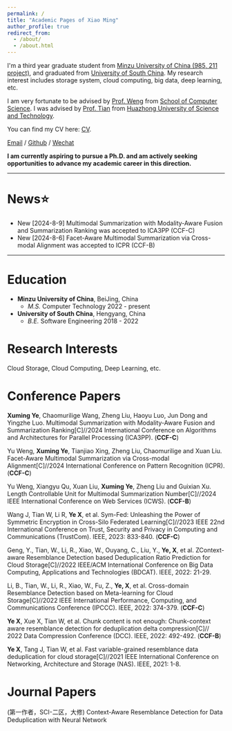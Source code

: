 ```yaml
---
permalink: /
title: "Academic Pages of Xiao Ming"
author_profile: true
redirect_from: 
  - /about/
  - /about.html
---
```


I'm a third year graduate student from [Minzu University of China (985, 211 project)](https://www.muc.edu.cn/), and graduated from [University of South China](https://www.usc.edu.cn/). My research interest includes storage system, cloud computing, big data, deep learning, etc.

I am very fortunate to be advised by [Prof. Weng](https://gjaqyjy.muc.edu.cn/info/1052/1171.htm) from [School of Computer Science](https://cs.pku.edu.cn/). I was advised by [Prof. Tian](https://tianwenlong001.github.io/wenlongtian/) from [Huazhong University of Science and Technology](https://www.hust.edu.cn/).

You can find my CV here: [CV](../files/cv.pdf).

[Email](xumingye@muc.edu.cn) / [Github](https://github.com/XumingYE) / [Wechat](../images/wc.jpg)

**I am currently aspiring to pursue a Ph.D. and am actively seeking opportunities to advance my academic career in this direction.**

---------------

News:star:
======
- New [2024-8-9] Multimodal Summarization with Modality-Aware Fusion and Summarization Ranking was accepted to ICA3PP (CCF-C)
- New [2024-8-6] Facet-Aware Multimodal Summarization via Cross-modal Alignment was accepted to ICPR (CCF-B)


---------------

Education
======
- **Minzu University of China**, BeiJing, China
  - *M.S.* Computer Technology 2022 - present
- **University of South China**, Hengyang, China 
  - *B.E.* Software Engineering 2018 - 2022

Research Interests
======
Cloud Storage, Cloud Computing, Deep Learning, etc.

Conference Papers
======
**Xuming Ye**, Chaomurilige Wang, Zheng Liu, Haoyu Luo, Jun Dong and Yingzhe Luo. Multimodal Summarization with Modality-Aware Fusion and Summarization Ranking[C]//2024 International
Conference on Algorithms and Architectures for Parallel Processing (ICA3PP). (**CCF-C**)

Yu Weng, **Xuming Ye**, Tianjiao Xing, Zheng Liu, Chaomurilige and Xuan Liu. Facet-Aware Multimodal Summarization via Cross-modal Alignment[C]//2024 International Conference on Pattern Recognition (ICPR). (**CCF-C**)

Yu Weng, Xiangyu Qu, Xuan Liu, **Xuming Ye**, Zheng Liu and Guixian Xu. Length Controllable Unit for Multimodal Summarization
Number[C]//2024 IEEE
International Conference on Web Services (ICWS). (**CCF-B**)

Wang J, Tian W, Li R, **Ye X**, et al. Sym-Fed: Unleashing the Power of Symmetric Encryption in Cross-Silo Federated Learning[C]//2023 IEEE 22nd International Conference on Trust, Security and Privacy in Computing and Communications (TrustCom). IEEE, 2023: 833-840. (**CCF-C**)

Geng, Y., Tian, W., Li, R., Xiao, W., Ouyang, C., Liu, Y., **Ye, X**, et al. ZContext-aware Resemblance Detection based Deduplication Ratio Prediction for Cloud Storage[C]//2022 IEEE/ACM International Conference on Big Data Computing, Applications and Technologies (BDCAT). IEEE, 2022: 21-29.

Li, B., Tian, W., Li, R., Xiao, W., Fu, Z., **Ye, X**, et al. Cross-domain Resemblance Detection based on Meta-learning for Cloud Storage[C]//2022 IEEE International Performance, Computing, and Communications Conference (IPCCC). IEEE, 2022: 374-379. (**CCF-C**)

**Ye X**, Xue X, Tian W, et al. Chunk content is not enough: Chunk-context aware resemblance detection for deduplication delta compression[C]// 2022 Data Compression Conference (DCC). IEEE, 2022: 492-492. (**CCF-B**)

**Ye X**, Tang J, Tian W, et al. Fast variable-grained resemblance data deduplication for cloud storage[C]//2021 IEEE International Conference on Networking, Architecture and Storage (NAS). IEEE, 2021: 1-8.

Journal Papers
======
(第一作者，SCI-二区，大修) Context-Aware Resemblance Detection for Data Deduplication with Neural Network

<!-- **Markdown generator**

I have also created [a set of Jupyter notebooks](https://github.com/academicpages/academicpages.github.io/tree/master/markdown_generator
) that converts a CSV containing structured data about talks or presentations into individual markdown files that will be properly formatted for the Academic Pages template. The sample CSVs in that directory are the ones I used to create my own personal website at stuartgeiger.com. My usual workflow is that I keep a spreadsheet of my publications and talks, then run the code in these notebooks to generate the markdown files, then commit and push them to the GitHub repository. -->



<!-- Example: editing a markdown file for a talk
![Editing a markdown file for a talk](/images/editing-talk.png) -->

<!-- For more info
------
More info about configuring Academic Pages can be found in [the guide](https://academicpages.github.io/markdown/). The [guides for the Minimal Mistakes theme](https://mmistakes.github.io/minimal-mistakes/docs/configuration/) (which this theme was forked from) might also be helpful. -->

